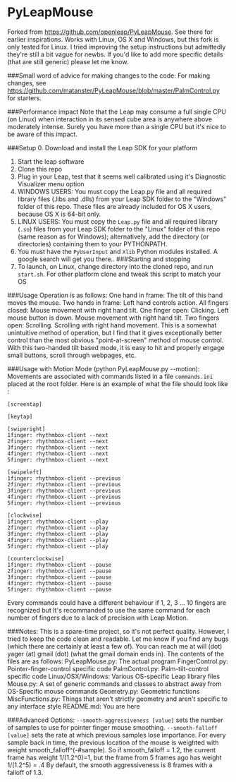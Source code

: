 PyLeapMouse
===========

Forked from https://github.com/openleap/PyLeapMouse. See there for earlier inspirations. 
Works with Linux, OS X and Windows, but this fork is only tested for Linux. I tried improving the setup instructions but admittedly they're still a bit vague for newbs. If you'd like to add more specific details (that are still generic) please let me know.

###Small word of advice for making changes to the code:
For making changes, see https://github.com/matanster/PyLeapMouse/blob/master/PalmControl.py for starters.

###Performance impact
Note that the Leap may consume a full single CPU (on Linux) when interaction in its sensed cube area is anywhere above moderately intense. Surely you have more than a single CPU but it's nice to be aware of this impact.

###Setup 
0. Download and install the Leap SDK for your platform
1. Start the leap software 
2. Clone this repo
3. Plug in your Leap, test that it seems well calibrated using it's Diagnostic Visualizer menu option
3. WINDOWS USERS: You must copy the Leap.py file and all required library files (.libs and .dlls) from your Leap SDK folder to the "Windows" folder of this repo. These files are already included for OS X users, because OS X is 64-bit only.
4. LINUX USERS: You must copy the `Leap.py` file and all required library (`.so`) files from your Leap SDK folder to the "Linux" folder of this repo (same reason as for Windows); alternatively, add the directory (or directories) containing them to your PYTHONPATH. 
5. You must have the `PyUserInput` and `Xlib` Python modules installed. A google search will get you there..
###Starting and stopping
6. To launch, on Linux, change directory into the cloned repo, and run `start.sh`. For other platform clone and tweak this script to match your OS

###Usage
Operation is as follows:
One hand in frame: The tilt of this hand moves the mouse.
Two hands in frame: Left hand controls action.
    All fingers closed: Mouse movement with right hand tilt.
    One finger open: Clicking. Left mouse button is down. Mouse movement with right hand tilt.
    Two fingers open: Scrolling. Scrolling with right hand movement.
This is a somewhat unintuitive method of operation, but I find that it gives exceptionally better control than the most obvious "point-at-screen" method of mouse control. With this two-handed tilt based mode, it is easy to hit and properly engage small buttons, scroll through webpages, etc.

###Usage with Motion Mode (python PyLeapMouse.py --motion):
Movements are associated with commands listed in a file `commands.ini` placed at the root folder. Here is an example of what the file should look like :

    [screentap]

    [keytap]

    [swiperight]
    1finger: rhythmbox-client --next
    2finger: rhythmbox-client --next
    3finger: rhythmbox-client --next
    4finger: rhythmbox-client --next
    5finger: rhythmbox-client --next

    [swipeleft]
    1finger: rhythmbox-client --previous
    2finger: rhythmbox-client --previous
    3finger: rhythmbox-client --previous
    4finger: rhythmbox-client --previous
    5finger: rhythmbox-client --previous

    [clockwise]
    1finger: rhythmbox-client --play
    2finger: rhythmbox-client --play
    3finger: rhythmbox-client --play
    4finger: rhythmbox-client --play
    5finger: rhythmbox-client --play

    [counterclockwise]
    1finger: rhythmbox-client --pause
    2finger: rhythmbox-client --pause
    3finger: rhythmbox-client --pause
    4finger: rhythmbox-client --pause
    5finger: rhythmbox-client --pause

Every commands could have a different behaviour if 1, 2, 3 ... 10 fingers are recognized but It's recommanded to use the same command for each number of fingers due to a lack of precision with Leap Motion.

###Notes:
This is a spare-time project, so it's not perfect quality. However, I tried to keep the code clean and readable. Let me know if you find any bugs (which there are certainly at least a few of). You can reach me at  will (dot) yager (at) gmail (dot) (what the gmail domain ends in).
The contents of the files are as follows:
PyLeapMouse.py: The actual program
FingerControl.py: Pointer-finger-control specific code
PalmControl.py: Palm-tilt-control specific code
Linux/OSX/Windows:
    Various OS-specific Leap library files
    Mouse.py: A set of generic commands and classes to abstract away from OS-Specific mouse commands
Geometry.py: Geometric functions
MiscFunctions.py: Things that aren't strictly geometry and aren't specific to any interface style
README.md: You are here

###Advanced Options:
`--smooth-aggressiveness [value]` sets the number of samples to use for pointer finger mouse smoothing.
`--smooth-falloff [value]` sets the rate at which previous samples lose importance.
For every sample back in time, the previous location of the mouse is weighted with weight smooth_falloff^(-#sample).
So if smooth_falloff = 1.2, the current frame has weight 1/(1.2^0)=1, but the frame from 5 frames ago has weight 1/(1.2^5) = .4
By default, the smooth aggressiveness is 8 frames with a falloff of 1.3.

